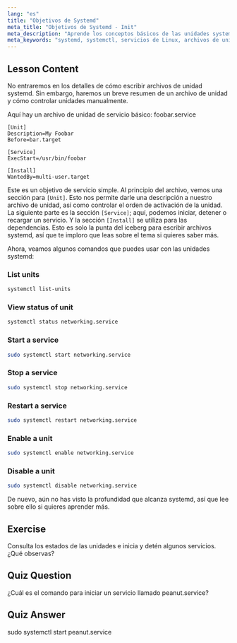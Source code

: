 ```yaml
---
lang: "es"
title: "Objetivos de Systemd"
meta_title: "Objetivos de Systemd - Init"
meta_description: "Aprende los conceptos básicos de las unidades systemd y los comandos esenciales de systemctl. Comprende cómo gestionar servicios, ver estados y habilitar unidades en Linux. ¡Comienza tu viaje!"
meta_keywords: "systemd, systemctl, servicios de Linux, archivos de unidad, principiante, tutorial, guía, comandos de Linux"
---
```


## Lesson Content

No entraremos en los detalles de cómo escribir archivos de unidad systemd. Sin embargo, haremos un breve resumen de un archivo de unidad y cómo controlar unidades manualmente.

Aquí hay un archivo de unidad de servicio básico: foobar.service

```
[Unit]
Description=My Foobar
Before=bar.target

[Service]
ExecStart=/usr/bin/foobar

[Install]
WantedBy=multi-user.target
```

Este es un objetivo de servicio simple. Al principio del archivo, vemos una sección para `[Unit]`. Esto nos permite darle una descripción a nuestro archivo de unidad, así como controlar el orden de activación de la unidad. La siguiente parte es la sección `[Service]`; aquí, podemos iniciar, detener o recargar un servicio. Y la sección `[Install]` se utiliza para las dependencias. Esto es solo la punta del iceberg para escribir archivos systemd, así que te imploro que leas sobre el tema si quieres saber más.

Ahora, veamos algunos comandos que puedes usar con las unidades systemd:

### List units

```bash
systemctl list-units
```

### View status of unit

```bash
systemctl status networking.service
```

### Start a service

```bash
sudo systemctl start networking.service
```

### Stop a service

```bash
sudo systemctl stop networking.service
```

### Restart a service

```bash
sudo systemctl restart networking.service
```

### Enable a unit

```bash
sudo systemctl enable networking.service
```

### Disable a unit

```bash
sudo systemctl disable networking.service
```

De nuevo, aún no has visto la profundidad que alcanza systemd, así que lee sobre ello si quieres aprender más.

## Exercise

Consulta los estados de las unidades e inicia y detén algunos servicios. ¿Qué observas?

## Quiz Question

¿Cuál es el comando para iniciar un servicio llamado peanut.service?

## Quiz Answer

sudo systemctl start peanut.service
